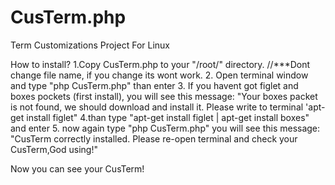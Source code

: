 # CusTerm.php
Term  Customizations Project For Linux


How to install?
1.Copy CusTerm.php to your "/root/" directory.        //***Dont change file name, if you change its wont work.
2. Open terminal window and type "php CusTerm.php" than enter
3. If you havent got figlet and boxes pockets (first install), you will see this message: 
"Your boxes packet is not found, we should download and install it. Please write to terminal 'apt-get install figlet"
4.than type "apt-get install figlet | apt-get install boxes" and enter
5. now again type "php CusTerm.php" you will see this message:
"CusTerm correctly installed. Please re-open terminal 
and check your CusTerm,God using!"

Now you can see your CusTerm!


